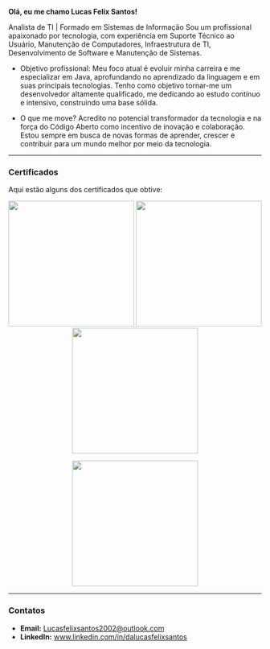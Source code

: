 **Olá, eu me chamo Lucas Felix Santos!**

Analista de TI | Formado em Sistemas de Informação
Sou um profissional apaixonado por tecnologia, com experiência em Suporte Técnico ao Usuário, Manutenção de Computadores, Infraestrutura de TI, Desenvolvimento de Software e Manutenção de Sistemas.

- Objetivo profissional:
Meu foco atual é evoluir minha carreira e me especializar em Java, aprofundando no aprendizado da linguagem e em suas principais tecnologias. Tenho como objetivo tornar-me um desenvolvedor altamente qualificado, me dedicando ao estudo contínuo e intensivo, construindo uma base sólida.

- O que me move?
Acredito no potencial transformador da tecnologia e na força do Código Aberto como incentivo de inovação e colaboração. Estou sempre em busca de novas formas de aprender, crescer e contribuir para um mundo melhor por meio da tecnologia.

---

### Certificados

Aqui estão alguns dos certificados que obtive:

<p align="center">
  <img src="C:\apresentacao\assets\certificado_java.jpg" width="250">
  <img src="C:\apresentacao\assets\certificado_logica.jpg" width="250">
  <img src="C:\apresentacao\assets\certificado_redes.jpg" width="250">
</p>

<p align="center">
  <img src="C:\apresentacao\assets\certificado_xperiun.jpg" width="250">
</p>

---

### Contatos

- **Email:** Lucasfelixsantos2002@outlook.com
- **LinkedIn:** www.linkedin.com/in/dalucasfelixsantos